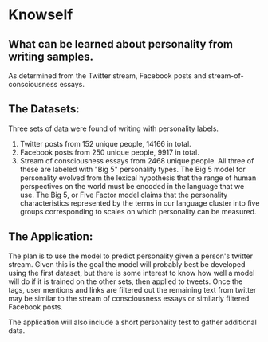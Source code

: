 # Knowself
## What can be learned about personality from writing samples.
As determined from the Twitter stream, Facebook posts and stream-of-consciousness essays.

## The Datasets:
Three sets of data were found of writing with personality labels.
  1. Twitter posts from 152 unique people, 14166 in total.
  2. Facebook posts from 250 unique people, 9917 in total.
  3. Stream of consciousness essays from 2468 unique people.
All three of these are labeled with "Big 5" personality types. The Big 5 model for personality evolved from the lexical hypothesis that the range of human perspectives on the world must be encoded in the language that we use. The Big 5, or Five Factor model claims that the personality characteristics represented by the terms in our language cluster into five groups corresponding to scales on which personality can be measured.

## The Application:
The plan is to use the model to predict personality given a person's twitter stream. Given this is the goal the model will probably best be developed using the first dataset, but there is some interest to know how well a model will do if it is trained on the other sets, then applied to tweets. Once the tags, user mentions and links are filtered out the remaining text from twitter may be similar to the stream of consciousness essays or similarly filtered Facebook posts.

The application will also include a short personality test to gather additional data.
